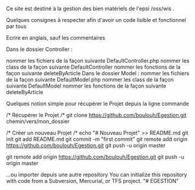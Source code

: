 Ce site est destiné à la gestion des bien matériels de l'epsi /oss/wis .

Quelques consignes à respecter afin d'avoir un code lisible et fonctionnel par tous

Ecrire en anglais, sauf les commentaires

Dans le dossier Controller :

nommer les fichiers de la façon suivante DefaultController.php
nommer les class de la façon suivante DefaultController
nommer les fonctions de la façon suivante deleteByArticle
Dans le dossier Model :
nommer les fichiers de la façon suivante DefaultModel.php
nommer les class de la façon suivante DefaultModel
nommer les fonctions de la façon suivante deleteByArticle


Quelques notion simple pour récupérer le Projet depuis la ligne commande 

/* Récupérer le Projet /*
git clone https://github.com/boulouh/Egestion.git chemin/vers/mon_dossier

/* Créer un nouveau Projet /*
echo "# Nouveau Projet" >> README.md
git init
git add README.md
git commit -m "first commit"
git remote add origin https://github.com/boulouh/Egestion.git
git push -u origin master

git remote add origin https://github.com/boulouh/Egestion.git
git push -u origin master

…ou importer depuis une autre repository
You can initialize this repository with code from a Subversion, Mercurial, or TFS project.
"# EGESTION"  
